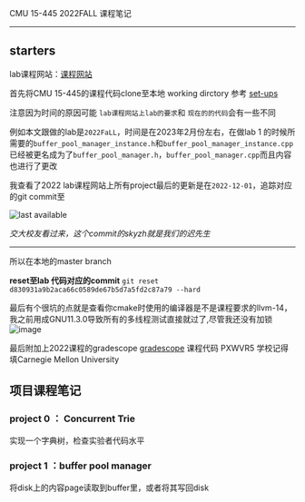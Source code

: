 CMU 15-445 2022FALL 课程笔记
***

## starters

lab课程网站：[课程网站](https://15445.courses.cs.cmu.edu/fall2022)

首先将CMU 15-445的课程代码clone至本地 working dirctory 参考 [set-ups](https://github.com/cmu-db/bustub#readme)

注意因为时间的原因可能 `lab课程网站上lab的要求`和 `现在的的代码`会有一些不同

例如本文跟做的lab是`2022FaLL`，时间是在2023年2月份左右，在做lab 1 的时候所需要的`buffer_pool_manager_instance.h`和`buffer_pool_manager_instance.cpp`已经被更名成为了`buffer_pool_manager.h`，`buffer_pool_manager.cpp`而且内容也进行了更改


我查看了2022 lab课程网站上所有project最后的更新是在`2022-12-01`，追踪对应的git commit至

![last available](https://user-images.githubusercontent.com/116239454/216802842-885ee421-f33d-40e9-a094-2666ebae21fb.png)

*交大校友看过来，这个commit的skyzh就是我们的迟先生*

---


所以在本地的master branch

**reset至lab 代码对应的commit**
`git reset d830931a9b2aca66c0589de67b5d7a5fd2c87a79 --hard`


最后有个很坑的点就是查看你cmake时使用的编译器是不是课程要求的llvm-14，我之前用成GNU11.3.0导致所有的多线程测试直接就过了,尽管我还没有加锁
![image](https://user-images.githubusercontent.com/99662709/234530461-7a5f1f8e-1f60-41da-9e23-85831bf4a9ae.png)


最后附加上2022课程的gradescope  [gradescope](https://www.gradescope.com/courses/425272)
课程代码 PXWVR5
学校记得填Carnegie Mellon University
## 项目课程笔记
### project 0 ： Concurrent Trie
实现一个字典树，检查实验者代码水平

### project 1 ：buffer pool manager
将disk上的内容page读取到buffer里，或者将其写回disk
